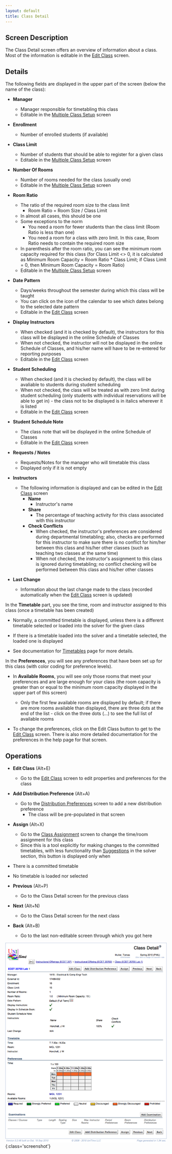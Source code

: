 ```yaml
---
layout: default
title: Class Detail
---
```



## Screen Description


 The Class Detail screen offers an overview of information about a class. Most of the information is editable in the [Edit Class](edit-class) screen.

## Details


 The following fields are displayed in the upper part of the screen (below the name of the class):

* **Manager**
	* Manager responsible for timetabling this class
	* Editable in the [Multiple Class Setup](multiple-class-setup) screen

* **Enrollment**
	* Number of enrolled students (if available)

* **Class Limit**
	* Number of students that should be able to register for a given class
	* Editable in the [Multiple Class Setup](multiple-class-setup) screen

* **Number Of Rooms**
	* Number of rooms needed for the class (usually one)
	* Editable in the [Multiple Class Setup](multiple-class-setup) screen

* **Room Ratio**
	* The ratio of the required room size to the class limit
		* Room Ratio = Room Size / Class Limit
	* In almost all cases, this should be one
	* Some exceptions to the norm
		* You need a room for fewer students than the class limit (Room Ratio is less than one)
		* You need a room for a class with zero limit. In this case, Room Ratio needs to contain the required room size
	* In parenthesis after the room ratio, you can see the minimum room capacity required for this class (for Class Limit <> 0, it is calculated as Minimum Room Capacity = Room Ratio * Class Limit; if Class Limit = 0, then Minimum Room Capacity = Room Ratio)
	* Editable in the [Multiple Class Setup](multiple-class-setup) screen

* **Date Pattern**
	* Days/weeks throughout the semester during which this class will be taught
	* You can click on the icon of the calendar to see which dates belong to the selected date pattern
	* Editable in the [Edit Class](edit-class) screen

* **Display Instructors**
	* When checked (and it is checked by default), the instructors for this class will be displayed in the online Schedule of Classes
	* When not checked, the instructor will not be displayed in the online Schedule of Classes, and his/her name will have to be re-entered for reporting purposes
	* Editable in the [Edit Class](edit-class) screen

* **Student Scheduling**
	* When checked (and it is checked by default), the class will be avaliable to students during student scheduling
	* When not checked, the class will be treated as with zero limit during student scheduling (only students with individual reservations will be able to get in) - the class not to be displayed is in italics wherever it is listed
	* Editable in the [Edit Class](edit-class) screen

* **Student Schedule Note**
	* The class note that will be displayed in the online Schedule of Classes
	* Editable in the [Edit Class](edit-class) screen

* **Requests / Notes**
	* Requests/Notes for the manager who will timetable this class
	* Displayed only if it is not empty

* **Instructors**
	* The following information is displayed and can be edited in the [Edit Class](edit-class) screen
		* **Name**
			* Instructor's name
		* **Share**
			* The percentage of teaching activity for this class associated with this instructor
		* **Check Conflicts**
			* When checked, the instructor's preferences are considered during departmental timetabling; also, checks are performed for this instructor to make sure there is no conflict for him/her between this class and his/her other classes (such as teaching two classes at the same time)
			* When not checked, the instructor's assignment to this class is ignored during timetabling; no conflict checking will be performed between this class and his/her other classes

* **Last Change**
	* Information about the last change made to the class (recorded automatically when the [Edit Class](edit-class) screen is updated)


 In the **Timetable** part, you see the time, room and instructor assigned to this class (once a timetable has been created)

* Normally, a committed timetable is displayed, unless there is a different timetable selected or loaded into the solver for the given class

* If there is a timetable loaded into the solver and a timetable selected, the loaded one is displayed

* See documentation for [Timetables](timetables) page for more details.


 In the **Preferences**, you will see any preferences that have been set up for this class (with color coding for preference levels).

* In **Available Rooms**, you will see only those rooms that meet your preferences and are large enough for your class (the room capacity is greater than or equal to the minimum room capacity displayed in the upper part of this screen)
	* Only the first few available rooms are displayed by default; if there are more rooms available than displayed, there are three dots at the end of the list - click on the three dots (...) to see the full list of available rooms

* To change the preferences, click on the Edit Class button to get to the [Edit Class](edit-class) screen. There is also more detailed documentation for the preferences in the help page for that screen.

## Operations

* **Edit Class** (Alt+E)
	* Go to the [Edit Class](edit-class) screen to edit properties and preferences for the class

* **Add Distribution Preference** (Alt+A)
	* Go to the [Distribution Preferences](distribution-preferences) screen to add a new distribution preference
		* The class will be pre-populated in that screen

* **Assign** (Alt+X)
	* Go to the [Class Assignment](class-assignment) screen to change the time/room assignment for this class 
	* Since this is a tool explicitly for making changes to the committed timetables, with less functionality than [Suggestions](suggestions) in the solver section, this button is displayed only when

* There is a committed timetable

* No timetable is loaded nor selected

* **Previous** (Alt+P)
	* Go to the Class Detail screen for the previous class

* **Next** (Alt+N)
	* Go to the Class Detail screen for the next class

* **Back** (Alt+B)
	* Go to the last non-editable screen through which you got here


![Class Detail](images/class-detail-1.png){:class='screenshot'}
